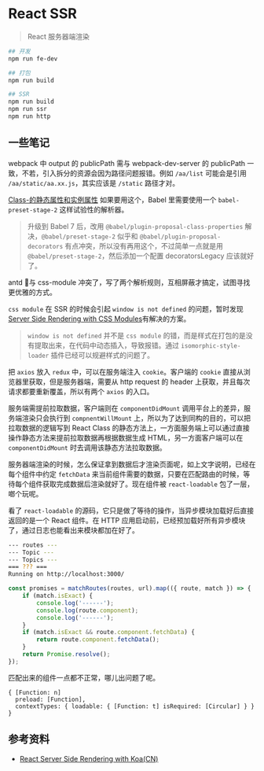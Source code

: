 # React SSR

> React 服务器端渲染

```bash
## 开发
npm run fe-dev

## 打包
npm run build

## SSR
npm run build
npm run ssr
npm run http
```

## 一些笔记

webpack 中 output 的 publicPath 需与 webpack-dev-server 的 publicPath 一致，不若，引入拆分的资源会因为路径问题报错。例如 `/aa/list` 可能会是引用 `/aa/static/aa.xx.js`，其实应该是 `/static` 路径才对。

[Class-的静态属性和实例属性](http://es6.ruanyifeng.com/#docs/class#Class-%E7%9A%84%E9%9D%99%E6%80%81%E5%B1%9E%E6%80%A7%E5%92%8C%E5%AE%9E%E4%BE%8B%E5%B1%9E%E6%80%A7) 如果要用这个，Babel 里需要使用一个 `babel-preset-stage-2` 这样试验性的解析器。

> 升级到 Babel 7 后，改用 `@babel/plugin-proposal-class-properties` 解决，`@babel/preset-stage-2` 似乎和 `@babel/plugin-proposal-decorators` 有点冲突，所以没有再用这个，不过简单一点就是用 `@babel/preset-stage-2`，然后添加一个配置 decoratorsLegacy 应该就好了。

antd 与 css-module 冲突了，写了两个解析规则，互相屏蔽才搞定，试图寻找更优雅的方式。

`css module` 在 SSR 的时候会引起 `window is not defined` 的问题，暂时发现[Server Side Rendering with CSS Modules](https://medium.com/@mattvagni/server-side-rendering-with-css-modules-6b02f1238eb1)有解决的方案。
> `window is not defined` 并不是 `css module` 的错，而是样式在打包的是没有提取出来，在代码中动态插入，导致报错。通过 `isomorphic-style-loader` 插件已经可以规避样式的问题了。

把 `axios` 放入 `redux` 中，可以在服务端注入 `cookie`。客户端的 `cookie` 直接从浏览器里获取，但是服务器端，需要从 http request 的 header 上获取，并且每次请求都要重新覆盖，所以有两个 `axios` 的入口。

服务端需提前拉取数据，客户端则在 `componentDidMount` 调用平台上的差异，服务端渲染只会执行到 `compnentWillMount` 上，所以为了达到同构的目的，可以把拉取数据的逻辑写到 React Class 的静态方法上，一方面服务端上可以通过直接操作静态方法来提前拉取数据再根据数据生成 HTML，另一方面客户端可以在 `componentDidMount` 时去调用该静态方法拉取数据。

服务器端渲染的时候，怎么保证拿到数据后才渲染页面呢，如上文字说明，已经在每个组件中约定 `fetchData` 来当前组件需要的数据，只要在匹配路由的时候，等待每个组件获取完成数据后渲染就好了。现在组件被 `react-loadable` 包了一层，啷个玩呢。

看了 `react-loadable` 的源码，它只是做了等待的操作，当异步模块加载好后直接返回的是一个 React 组件。在 HTTP 应用启动前，已经预加载好所有异步模块了，通过日志也能看出来模块都加在好了。

```bash
--- routes ---
--- Topic ---
--- Topics ---
=== ??? ===
Running on http://localhost:3000/
```

```javascript
const promises = matchRoutes(routes, url).map(({ route, match }) => {
    if (match.isExact) {
        console.log('------');
        console.log(route.component);
        console.log('------');
    }
    if (match.isExact && route.component.fetchData) {
        return route.component.fetchData();
    }
    return Promise.resolve();
});
```
匹配出来的组件一点都不正常，哪儿出问题了呢。

```
{ [Function: n]
  preload: [Function],
  contextTypes: { loadable: { [Function: t] isRequired: [Circular] } } }
```


## 参考资料

* [React Server Side Rendering with Koa(CN)](https://blog.lovemily.me/posts-zh_cn/react-server-side-rendering-with-koa-zh_cn/)